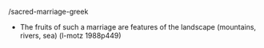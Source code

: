 /sacred-marriage-greek





- The fruits of such a marriage are features of the landscape (mountains, rivers, sea) (l-motz 1988p449)
